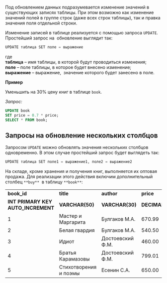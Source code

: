 Под обновлением данных подразумевается изменение значений в существующих записях таблицы. При этом возможно как изменение значений полей в группе строк (даже всех строк таблицы), так и правка значения поля отдельной строки.

Изменение записей в таблице реализуется с помощью запроса `UPDATE`. Простейший запрос на  обновление выглядит так:

```sql
UPDATE таблица SET поле = выражение
```

где   
**таблица** – имя таблицы, в которой будут проводиться изменения;  
**поле** – поле таблицы, в которое будет внесено изменение;  
**выражение** – выражение,  значение которого будет занесено в поле.

**Пример**

Уменьшить на 30% цену книг в таблице `book`.

_Запрос:_

```sql
UPDATE book 
SET price = 0.7 * price;
SELECT * FROM book;
```

## Запросы на обновление нескольких столбцов

Запросом `UPDATE` можно обновлять значения нескольких столбцов одновременно. В этом случае простейший запрос будет выглядеть так:

```sql
UPDATE таблица SET поле1 = выражение1, поле2 = выражение2
```

На складе, кроме хранения и получения книг, выполняется их оптовая продажа. Для реализации этого действия включим дополнительный столбец `**buy**`  в таблицу `**book**`:

|   |   |   |   |   |   |
|---|---|---|---|---|---|
|**book_id**|**title**|**author**|**price**|**amount**|**buy**|
|**INT PRIMARY KEY AUTO_INCREMENT**|**VARCHAR(50)**|**VARCHAR(30)**|**DECIMAL(8,2)**|**INT**|int|
|1|Мастер и Маргарита|Булгаков М.А.|670.99|3|0|
|2|Белая гвардия|Булгаков М.А.|540.50|5|3|
|3|Идиот|Достоевский Ф.М.|460.00|10|8|
|4|Братья Карамазовы|Достоевский Ф.М.|799.01|2|0|
|5|Стихотворения и поэмы|Есенин С.А.|650.00|15|18|